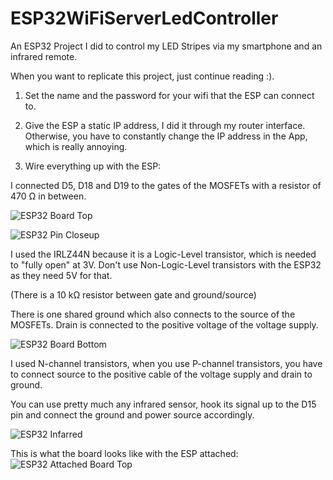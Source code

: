 # ESP32WiFiServerLedController
An ESP32 Project I did to control my LED Stripes via my smartphone and an infrared remote.

When you want to replicate this project, just continue reading :).

1. Set the name and the password for your wifi that the ESP can connect to.
2. Give the ESP a static IP address, I did it through my router interface. Otherwise, you have to constantly change the IP address in the App, which is really annoying.

3. Wire everything up with the ESP:

I connected D5, D18 and D19 to the gates of the MOSFETs with a resistor of 470 Ω in between.

![ESP32 Board Top](https://github.com/danielmehring/ESP32WiFiServerLedController/assets/37716951/ccc14a95-f965-4137-a4d0-6f5fa9d2265d)

![ESP32 Pin Closeup](https://github.com/danielmehring/ESP32WiFiServerLedController/assets/37716951/554e6fd3-51e2-4d42-8edd-2e22e597f062)

I used the IRLZ44N because it is a Logic-Level transistor, which is needed to "fully open" at 3V. Don't use Non-Logic-Level transistors with the ESP32 as they need 5V for that. 

(There is a 10 kΩ resistor between gate and ground/source)

There is one shared ground which also connects to the source of the MOSFETs. Drain is connected to the positive voltage of the voltage supply.

![ESP32 Board Bottom](https://github.com/danielmehring/ESP32WiFiServerLedController/assets/37716951/dfaa38bf-315d-4a67-b39f-87828edea400)

I used N-channel transistors, when you use P-channel transistors, you have to connect source to the positive cable of the voltage supply and drain to ground.

You can use pretty much any infrared sensor, hook its signal up to the D15 pin and connect the ground and power source accordingly.

![ESP32 Infarred](https://github.com/danielmehring/ESP32WiFiServerLedController/assets/37716951/6e776502-e53d-4659-b2f9-72d51ecf5c17)

This is what the board looks like with the ESP attached:
![ESP32 Attached Board Top](https://github.com/danielmehring/ESP32WiFiServerLedController/assets/37716951/618d0da7-4280-4fc3-880b-bc897e271dc6)
